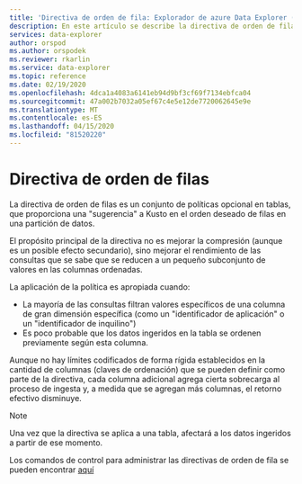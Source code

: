 ```yaml
---
title: 'Directiva de orden de fila: Explorador de azure Data Explorer ( Row Data Explorer) Microsoft Docs'
description: En este artículo se describe la directiva de orden de fila en el Explorador de datos de Azure.
services: data-explorer
author: orspod
ms.author: orspodek
ms.reviewer: rkarlin
ms.service: data-explorer
ms.topic: reference
ms.date: 02/19/2020
ms.openlocfilehash: 4dca1a4083a6141eb94d9bf3cf69f7134ebfca04
ms.sourcegitcommit: 47a002b7032a05ef67c4e5e12de7720062645e9e
ms.translationtype: MT
ms.contentlocale: es-ES
ms.lasthandoff: 04/15/2020
ms.locfileid: "81520220"
---
```

# <a name="row-order-policy"></a>Directiva de orden de filas

La directiva de orden de filas es un conjunto de políticas opcional en tablas, que proporciona una "sugerencia" a Kusto en el orden deseado de filas en una partición de datos.

El propósito principal de la directiva no es mejorar la compresión (aunque es un posible efecto secundario), sino mejorar el rendimiento de las consultas que se sabe que se reducen a un pequeño subconjunto de valores en las columnas ordenadas.

La aplicación de la política es apropiada cuando:
* La mayoría de las consultas filtran valores específicos de una columna de gran dimensión específica (como un "identificador de aplicación" o un "identificador de inquilino")
* Es poco probable que los datos ingeridos en la tabla se ordenen previamente según esta columna.

Aunque no hay límites codificados de forma rígida establecidos en la cantidad de columnas (claves de ordenación) que se pueden definir como parte de la directiva, cada columna adicional agrega cierta sobrecarga al proceso de ingesta y, a medida que se agregan más columnas, el retorno efectivo disminuye.

> [!NOTE]
> Una vez que la directiva se aplica a una tabla, afectará a los datos ingeridos a partir de ese momento.

Los comandos de control para administrar las directivas de orden de fila se pueden encontrar [aquí](../management/roworder-policy.md)